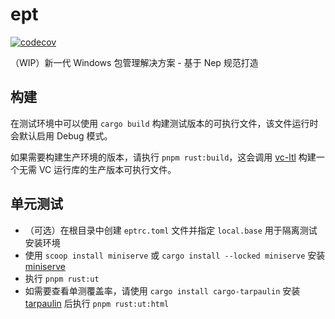 # ept
[![codecov](https://codecov.io/github/EdgelessPE/ept/graph/badge.svg?token=KF7Z1SSF3Q)](https://codecov.io/github/EdgelessPE/ept)

（WIP）新一代 Windows 包管理解决方案 - 基于 Nep 规范打造

## 构建
在测试环境中可以使用 `cargo build` 构建测试版本的可执行文件，该文件运行时会默认启用 Debug 模式。

如果需要构建生产环境的版本，请执行 `pnpm rust:build`，这会调用 [vc-ltl](https://crates.io/crates/vc-ltl) 构建一个无需 VC 运行库的生产版本可执行文件。

## 单元测试
* （可选）在根目录中创建 `eptrc.toml` 文件并指定 `local.base` 用于隔离测试安装环境
* 使用 `scoop install miniserve` 或 `cargo install --locked miniserve` 安装 [miniserve](https://github.com/svenstaro/miniserve)
* 执行 `pnpm rust:ut`
* 如需要查看单测覆盖率，请使用 `cargo install cargo-tarpaulin` 安装 [tarpaulin](https://github.com/xd009642/tarpaulin) 后执行 `pnpm rust:ut:html`
